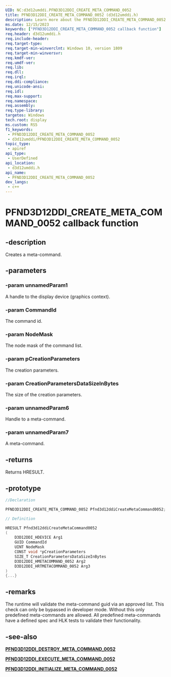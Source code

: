 ```yaml
---
UID: NC:d3d12umddi.PFND3D12DDI_CREATE_META_COMMAND_0052
title: PFND3D12DDI_CREATE_META_COMMAND_0052 (d3d12umddi.h)
description: Learn more about the PFND3D12DDI_CREATE_META_COMMAND_0052 callback function.
ms.date: 12/15/2023
keywords: ["PFND3D12DDI_CREATE_META_COMMAND_0052 callback function"]
req.header: d3d12umddi.h
req.include-header: 
req.target-type: 
req.target-min-winverclnt: Windows 10, version 1809
req.target-min-winversvr: 
req.kmdf-ver: 
req.umdf-ver: 
req.lib: 
req.dll: 
req.irql: 
req.ddi-compliance: 
req.unicode-ansi: 
req.idl: 
req.max-support: 
req.namespace: 
req.assembly: 
req.type-library: 
targetos: Windows
tech.root: display
ms.custom: RS5
f1_keywords:
 - PFND3D12DDI_CREATE_META_COMMAND_0052
 - d3d12umddi/PFND3D12DDI_CREATE_META_COMMAND_0052
topic_type:
 - apiref
api_type:
 - UserDefined
api_location:
 - d3d12umddi.h
api_name:
 - PFND3D12DDI_CREATE_META_COMMAND_0052
dev_langs:
 - c++
---
```


# PFND3D12DDI_CREATE_META_COMMAND_0052 callback function

## -description

Creates a meta-command.

## -parameters

### -param unnamedParam1

A handle to the display device (graphics context).

### -param CommandId

The command id.

### -param NodeMask

The node mask of the command list.

### -param pCreationParameters

The creation parameters.

### -param CreationParametersDataSizeInBytes

The size of the creation parameters.

### -param unnamedParam6

Handle to a meta-command.

### -param unnamedParam7

A meta-command.

## -returns

Returns HRESULT.

## -prototype

```cpp
//Declaration

PFND3D12DDI_CREATE_META_COMMAND_0052 Pfnd3d12ddiCreateMetaCommand0052; 

// Definition

HRESULT Pfnd3d12ddiCreateMetaCommand0052 
(
	D3D12DDI_HDEVICE Arg1
	GUID CommandId
	UINT NodeMask
	CONST void *pCreationParameters
	SIZE_T CreationParametersDataSizeInBytes
	D3D12DDI_HMETACOMMAND_0052 Arg2
	D3D12DDI_HRTMETACOMMAND_0052 Arg3
)
{...}

```

## -remarks

The runtime will validate the meta-command guid via an approved list. This check can only be bypassed in developer mode. Without this only predefined meta-commands are allowed. All predefined meta-commands have a defined spec and HLK tests to validate their functionality.

## -see-also

[**PFND3D12DDI_DESTROY_META_COMMAND_0052**](nc-d3d12umddi-pfnd3d12ddi_destroy_meta_command_0052.md)

[**PFND3D12DDI_EXECUTE_META_COMMAND_0052**](nc-d3d12umddi-pfnd3d12ddi_execute_meta_command_0052.md)

[**PFND3D12DDI_INITIALIZE_META_COMMAND_0052**](nc-d3d12umddi-pfnd3d12ddi_initialize_meta_command_0052.md)
